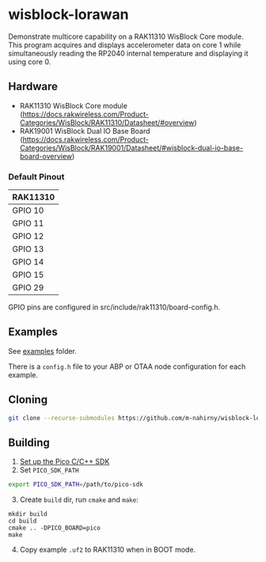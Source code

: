 # wisblock-lorawan
Demonstrate multicore capability on a RAK11310 WisBlock Core module. This program acquires and displays accelerometer data on core 1 while simultaneously reading the RP2040 internal temperature and displaying it using core 0.

## Hardware

 * RAK11310 WisBlock Core module (https://docs.rakwireless.com/Product-Categories/WisBlock/RAK11310/Datasheet/#overview)
 * RAK19001 WisBlock Dual IO Base Board (https://docs.rakwireless.com/Product-Categories/WisBlock/RAK19001/Datasheet/#wisblock-dual-io-base-board-overview)

### Default Pinout

| RAK11310 |
| ----------------- |
| GPIO 10 | SCK |
| GPIO 11 | MOSI |
| GPIO 12 | MISO |
| GPIO 13 | NSS / CS |
| GPIO 14 | RESET |
| GPIO 15 | BUSY |
| GPIO 29 | DIO1 |

GPIO pins are configured in src/include/rak11310/board-config.h.

## Examples

See [examples](examples/) folder.

There is a `config.h` file to your ABP or OTAA node configuration for each example.

## Cloning

```sh
git clone --recurse-submodules https://github.com/m-nahirny/wisblock-lorawan.git 
```

## Building

1. [Set up the Pico C/C++ SDK](https://datasheets.raspberrypi.org/pico/getting-started-with-pico.pdf)
2. Set `PICO_SDK_PATH`
```sh
export PICO_SDK_PATH=/path/to/pico-sdk
```
3. Create `build` dir, run `cmake` and `make`:
```
mkdir build
cd build
cmake .. -DPICO_BOARD=pico
make
```
4. Copy example `.uf2` to RAK11310 when in BOOT mode.

